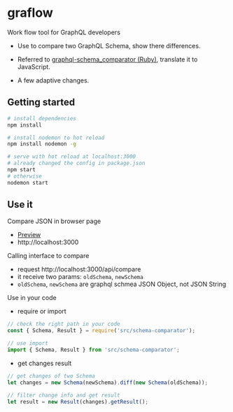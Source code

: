 # graflow
Work flow tool for GraphQL developers

- Use to compare two GraphQL Schema, show there differences.

- Referred to [graphql-schema_comparator (Ruby)](https://github.com/xuorig/graphql-schema_comparator), translate it to JavaScript. 

- A few adaptive changes.

## Getting started

``` bash
# install dependencies
npm install

# install nodemon to hot reload
npm install nodemon -g

# serve with hot reload at localhost:3000
# already changed the config in package.json
npm start
# otherwise
nodemon start
```

## Use it
Compare JSON in browser page
- [Preview](http://193.112.47.78/)
- http://localhost:3000

Calling interface to compare
- request http://localhost:3000/api/compare
- it receive two params: `oldSchema`, `newSchema`
- `oldSchema`, `newSchema` are graphql schmea JSON Object, not JSON String

Use in your code
- require or import
``` javascript
// check the right path in your code
const { Schema, Result } = require('src/schema-comparator');

// use import 
import { Schema, Result } from 'src/schema-comparator';
```

- get changes result
``` javascript
// get changes of two Schema
let changes = new Schema(newSchema).diff(new Schema(oldSchema));

// filter change info and get result
let result = new Result(changes).getResult();
```

